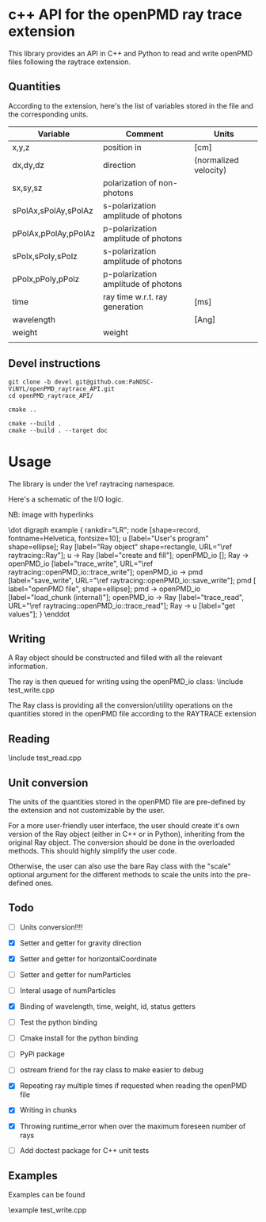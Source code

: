 # c++ API for the openPMD ray trace extension 

This library provides an API in C++ and Python to read and write openPMD files following the raytrace extension.


## Quantities
According to the extension, here's the list of variables stored in the file and the corresponding units.

	
| Variable             | Comment                             | Units                    |
| ---------            | ----------------                    | ------------------------ |
| x,y,z                | position in                         | [cm]                     |
| dx,dy,dz             | direction                           | (normalized velocity)    |
| sx,sy,sz             | polarization of non-photons         |                          |
| sPolAx,sPolAy,sPolAz | s-polarization amplitude of photons |                          |
| pPolAx,pPolAy,pPolAz | p-polarization amplitude of photons |                          |
| sPolx,sPoly,sPolz    | s-polarization amplitude of photons |                          |
| pPolx,pPoly,pPolz    | p-polarization amplitude of photons |                          |
| time                 | ray time w.r.t. ray generation      | [ms]                     |
| wavelength           |                                     | [Ang]                    |
| weight               | weight                              |                          |
|                      |                                     |                          |

	

## Devel instructions

```
git clone -b devel git@github.com:PaNOSC-ViNYL/openPMD_raytrace_API.git
cd openPMD_raytrace_API/

cmake ..

cmake --build .
cmake --build . --target doc
```

# Usage

The library is under the \ref raytracing namespace.

Here's a schematic of the I/O logic. 

NB: image with hyperlinks

\dot
	   digraph example {
	       rankdir="LR";
	       node [shape=record, fontname=Helvetica, fontsize=10];
		   u    [label="User's program" shape=ellipse];
		   Ray  [label="Ray object" shape=rectangle, URL="\ref raytracing::Ray"];
		   u -> Ray [label="create and fill"];
		   openPMD_io [];
		   Ray -> openPMD_io [label="trace_write", URL="\ref raytracing::openPMD_io::trace_write"];
		   openPMD_io -> pmd [label="save_write", URL="\ref raytracing::openPMD_io::save_write"];
		   pmd  [ label="openPMD file", shape=ellipse];
		   pmd -> openPMD_io [label="load_chunk (internal)"];
		   openPMD_io -> Ray [label="trace_read", URL="\ref raytracing::openPMD_io::trace_read"];
		   Ray -> u [label="get values"];
	   }
\enddot


## Writing

A Ray object should be constructed and filled with all the relevant information.

The ray is then queued for writing using the openPMD_io class:
\include test_write.cpp

The Ray class is providing all the conversion/utility operations on the quantities stored in the openPMD file according to the RAYTRACE extension


## Reading

\include test_read.cpp


## Unit conversion

The units of the quantities stored in the openPMD file are pre-defined by the extension and not customizable by the user.

For a more user-friendly user interface, the user should create it's own version of the Ray object (either in C++ or in Python), inheriting from the original Ray object.
The conversion should be done in the overloaded methods.
This should highly simplify the user code.

Otherwise, the user can also use the bare Ray class with the "scale" optional argument for the different methods to scale the units into the pre-defined ones.

## Todo
 - [ ] Units conversion!!!!
 - [X] Setter and getter for gravity direction
 - [X] Setter and getter for horizontalCoordinate
 - [ ] Setter and getter for numParticles
 - [ ] Interal usage of numParticles
 - [X] Binding of wavelength, time, weight, id, status getters
 - [ ] Test the python binding
 - [ ] Cmake install for the python binding
 - [ ] PyPi package
 - [ ] ostream friend for the ray class to make easier to debug
 - [X] Repeating ray multiple times if requested when reading the openPMD file
 - [X] Writing in chunks
 - [X] Throwing runtime_error when over the maximum foreseen number of rays
 - [ ] Add doctest package for C++ unit tests



## Examples
Examples can be found 


\example test_write.cpp



